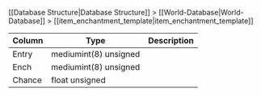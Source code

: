 [[Database Structure|Database Structure]] > [[World-Database|World-Database]] > [[item_enchantment_template|item_enchantment_template]]

Column | Type | Description
--- | --- | ---
Entry | mediumint(8) unsigned | 
Ench | mediumint(8) unsigned | 
Chance | float unsigned | 
